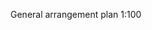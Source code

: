 <span class="transform-to-uppercase">General arrangement plan <span class="highlight-red">1:100</span></span>
